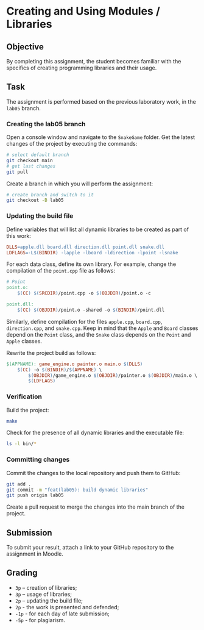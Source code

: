# Creating and Using Modules / Libraries

## Objective

By completing this assignment, the student becomes familiar with the specifics of creating programming libraries and their usage.

## Task

The assignment is performed based on the previous laboratory work, in the `lab05` branch.

### Creating the lab05 branch

Open a console window and navigate to the `SnakeGame` folder. Get the latest changes of the project by executing the commands:

```bash
# select default branch
git checkout main
# get last changes
git pull
```

Create a branch in which you will perform the assignment:

```bash
# create branch and switch to it
git checkout -B lab05
```

### Updating the build file

Define variables that will list all dynamic libraries to be created as part of this work:

```makefile
DLLS=apple.dll board.dll direction.dll point.dll snake.dll
LDFLAGS=-L$(BINDIR) -lapple -lboard -ldirection -lpoint -lsnake
```

For each data class, define its own library. For example, change the compilation of the `point.cpp` file as follows:

```makefile
# Point
point.o:
    $(CC) $(SRCDIR)/point.cpp -o $(OBJDIR)/point.o -c

point.dll:
    $(CC) $(OBJDIR)/point.o -shared -o $(BINDIR)/point.dll
```

Similarly, define compilation for the files `apple.cpp`, `board.cpp`, `direction.cpp`, and `snake.cpp`. Keep in mind that the `Apple` and `Board` classes depend on the `Point` class, and the `Snake` class depends on the `Point` and `Apple` classes.

Rewrite the project build as follows:

```makefile
$(APPNAME): game_engine.o painter.o main.o $(DLLS)
    $(CC) -o $(BINDIR)/$(APPNAME) \
        $(OBJDIR)/game_engine.o $(OBJDIR)/painter.o $(OBJDIR)/main.o \
        $(LDFLAGS)
```

### Verification

Build the project:

```bash
make
```

Check for the presence of all dynamic libraries and the executable file:

```bash
ls -l bin/*
```

### Committing changes

Commit the changes to the local repository and push them to GitHub:

```bash
git add .
git commit -m "feat(lab05): build dynamic libraries"
git push origin lab05
```

Create a pull request to merge the changes into the main branch of the project.

## Submission

To submit your result, attach a link to your GitHub repository to the assignment in Moodle.

## Grading

- `3p` – creation of libraries;
- `3p` – usage of libraries;
- `2p` – updating the build file;
- `2p` - the work is presented and defended;
- `-1p` - for each day of late submission;
- `-5p` - for plagiarism.
